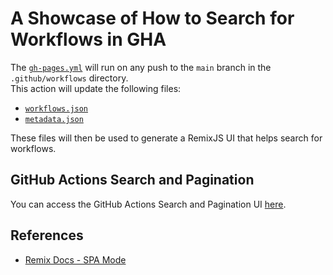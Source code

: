 # A Showcase of How to Search for Workflows in GHA

The [`gh-pages.yml`](.github/workflows/gh-pages.yaml) will run on any push to the `main` branch in the `.github/workflows` directory.  
This action will update the following files:
- [`workflows.json`](https://hchan.github.io/gha-search-pagination/workflows.json)
- [`metadata.json`](https://hchan.github.io/gha-search-pagination/metadata.json)

These files will then be used to generate a RemixJS UI that helps search for workflows.

## GitHub Actions Search and Pagination

You can access the GitHub Actions Search and Pagination UI [here](https://hchan.github.io/gha-search-pagination/).

## References
* [Remix Docs - SPA Mode](https://remix.run/docs/en/main/guides/spa-mode)
